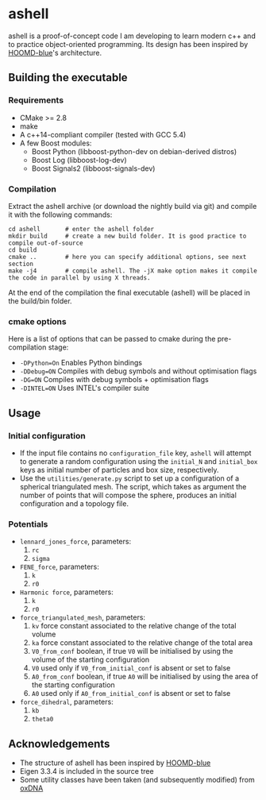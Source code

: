 # ashell

ashell is a proof-of-concept code I am developing to learn modern c++ and to practice object-oriented programming. Its design has been inspired by [HOOMD-blue](http://glotzerlab.engin.umich.edu/hoomd-blue/)'s architecture.

## Building the executable

### Requirements

* CMake >= 2.8
* make
* A c++14-compliant compiler (tested with GCC 5.4)
* A few Boost modules:
    * Boost Python (libboost-python-dev on debian-derived distros)
    * Boost Log (libboost-log-dev) 
    * Boost Signals2 (libboost-signals-dev)

### Compilation

Extract the ashell archive (or download the nightly build via git) and compile it with the following commands:

	cd ashell		# enter the ashell folder
	mkdir build 	# create a new build folder. It is good practice to compile out-of-source
	cd build
	cmake ..		# here you can specify additional options, see next section
	make -j4		# compile ashell. The -jX make option makes it compile the code in parallel by using X threads.

At the end of the compilation the final executable (ashell) will be placed in the build/bin folder.

### cmake options

Here is a list of options that can be passed to cmake during the pre-compilation stage:

* `-DPython=On`			Enables Python bindings
* `-DDebug=ON`				Compiles with debug symbols and without optimisation flags
* `-DG=ON`					Compiles with debug symbols + optimisation flags
* `-DINTEL=ON`				Uses INTEL's compiler suite

## Usage

### Initial configuration

* If the input file contains no `configuration_file` key, `ashell` will attempt to generate a random configuration using the `initial_N` and `initial_box` keys as initial number of particles and box size, respectively.
* Use the `utilities/generate.py` script to set up a configuration of a spherical triangulated mesh. The script, which takes as argument the number of points that will compose the sphere, produces an initial configuration and a topology file.

### Potentials

* `lennard_jones_force`, parameters:
	1. `rc`
	2. `sigma`
* `FENE_force`, parameters:
	1. `k`
	2. `r0`
* `Harmonic force`, parameters:
	1. `k`
	2. `r0`
* `force_triangulated_mesh`, parameters:
	1. `kv` force constant associated to the relative change of the total volume
	2. `ka` force constant associated to the relative change of the total area
	3. `V0_from_conf` boolean, if true `V0` will be initialised by using the volume of the starting configuration
	4. `V0` used only if `V0_from_initial_conf` is absent or set to false
	5. `A0_from_conf` boolean, if true `A0` will be initialised by using the area of the starting configuration
	6. `A0` used only if `A0_from_initial_conf` is absent or set to false
* `force_dihedral`, parameters:
	1. `kb`
	2. `theta0`

## Acknowledgements

* The structure of ashell has been inspired by [HOOMD-blue](http://glotzerlab.engin.umich.edu/hoomd-blue/)
* Eigen 3.3.4 is included in the source tree
* Some utility classes have been taken (and subsequently modified) from [oxDNA](https://sourceforge.net/projects/oxdna/)

